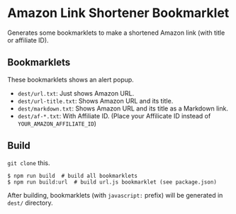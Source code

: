# Amazon Link Shortener Bookmarklet

Generates some bookmarklets to make a shortened Amazon link (with title or affiliate ID).

## Bookmarklets

These bookmarklets shows an alert popup.

- `dest/url.txt`: Just shows Amazon URL.
- `dest/url-title.txt`: Shows Amazon URL and its title.
- `dest/markdown.txt`: Shows Amazon URL and its title as a Markdown link.
- `dest/af-*.txt`: With Affiliate ID. (Place your Affilicate ID instead of `YOUR_AMAZON_AFFILIATE_ID`)

## Build

`git clone` this.

```
$ npm run build  # build all bookmarklets
$ npm run build:url  # build url.js bookmarklet (see package.json)
```

After building, bookmarklets (with `javascript:` prefix) will be generated in `dest/` directory.